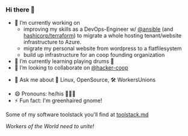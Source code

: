 ### Hi there 👋

<!--
**TheRojam/TheRojam** is a ✨ _special_ ✨ repository because its `README.md` (this file) appears on your GitHub profile.

Here are some ideas to get you started:
-->
- 🔭 I’m currently working on 
  -  improving my skills as a DevOps-Engineer w/ [@ansible](https://github.com/ansible) (and [hashicorp/terraform](https://github.com/hashicorp/terraform)) to migrate a whole hosting tenant/website infrastructure to Azure.
  -  migrate my personal website from wordpress to a flatfilesystem
  -  build up infrastructure for an coop founding organization
- 🌱 I’m currently learning playing drums 🥁 
- 👯 I’m looking to collaborate on [@hacker-coop](https://github.com/hacker-coop)
<!-- 🤔 I’m looking for help with--> 
- 💬 Ask me about 🐧 Linux, OpenSource, 🛠 WorkersUnions
<!-- 📫 How to reach me: ...-->
- 😄 Pronouns: he/his  👨🏻‍💻
- ⚡ Fun fact: I'm greenhaired gnome!

Some of my software toolstack you'll find at [toolstack.md](https://github.com/TheRojam/TheRojam/toolstack.md)

_Workers of the World need to unite!_

